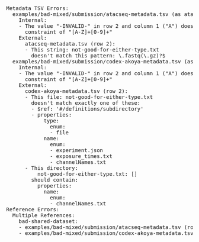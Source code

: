 <pre>
Metadata TSV Errors:
  examples/bad-mixed/submission/atacseq-metadata.tsv (as atacseq):
    Internal:
    - The value "-INVALID-" in row 2 and column 1 ("A") does not conform to the pattern
      constraint of "[A-Z]+[0-9]+"
    External:
      atacseq-metadata.tsv (row 2):
      - This string: not-good-for-either-type.txt
        doesn't match this pattern: \.fastq(\.gz)?$
  examples/bad-mixed/submission/codex-akoya-metadata.tsv (as codex-akoya):
    Internal:
    - The value "-INVALID-" in row 2 and column 1 ("A") does not conform to the pattern
      constraint of "[A-Z]+[0-9]+"
    External:
      codex-akoya-metadata.tsv (row 2):
      - This file: not-good-for-either-type.txt
        doesn't match exactly one of these:
        - $ref: '#/definitions/subdirectory'
        - properties:
            type:
              enum:
              - file
            name:
              enum:
              - experiment.json
              - exposure_times.txt
              - channelNames.txt
      - This directory:
          not-good-for-either-type.txt: []
        should contain:
          properties:
            name:
              enum:
              - channelNames.txt
Reference Errors:
  Multiple References:
    bad-shared-dataset:
    - examples/bad-mixed/submission/atacseq-metadata.tsv (row 2)
    - examples/bad-mixed/submission/codex-akoya-metadata.tsv (row 2)
</pre>
